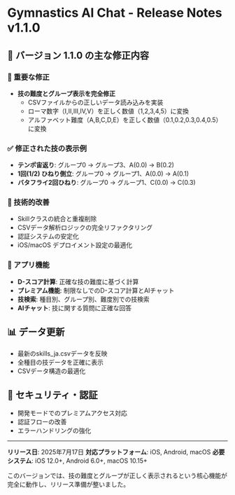 # Gymnastics AI Chat - Release Notes v1.1.0

## 🎉 バージョン 1.1.0 の主な修正内容

### 🔧 重要な修正
- **技の難度とグループ表示を完全修正**
  - CSVファイルからの正しいデータ読み込みを実装
  - ローマ数字（Ⅰ,Ⅱ,Ⅲ,Ⅳ,Ⅴ）を正しく数値（1,2,3,4,5）に変換
  - アルファベット難度（A,B,C,D,E）を正しく数値（0.1,0.2,0.3,0.4,0.5）に変換

### ✅ 修正された技の表示例
- **テンポ宙返り**: グループ0 → グループ3、A(0.0) → B(0.2)
- **1回(1/2) ひねり倒立**: グループ0 → グループ1、A(0.0) → A(0.1)
- **バタフライ2回ひねり**: グループ0 → グループ1、C(0.0) → C(0.3)

### 🚀 技術的改善
- Skillクラスの統合と重複削除
- CSVデータ解析ロジックの完全リファクタリング
- 認証システムの安定化
- iOS/macOS デプロイメント設定の最適化

### 📱 アプリ機能
- **D-スコア計算**: 正確な技の難度に基づく計算
- **プレミアム機能**: 制限なしでのD-スコア計算とAIチャット
- **技検索**: 種目別、グループ別、難度別での技検索
- **AIチャット**: 技に関する質問に正確な回答

## 📊 データ更新
- 最新のskills_ja.csvデータを反映
- 全種目の技データを正確に表示
- CSVデータ構造の最適化

## 🔐 セキュリティ・認証
- 開発モードでのプレミアムアクセス対応
- 認証フローの改善
- エラーハンドリングの強化

---

**リリース日**: 2025年7月17日
**対応プラットフォーム**: iOS, Android, macOS
**必要システム**: iOS 12.0+, Android 6.0+, macOS 10.15+

このバージョンでは、技の難度とグループが正しく表示されるという核心機能が完全に動作し、リリース準備が整いました。